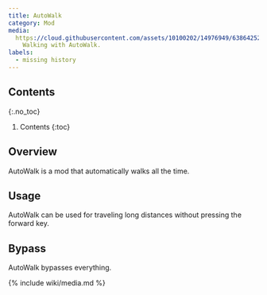 ```yaml
---
title: AutoWalk
category: Mod
media:
  https://cloud.githubusercontent.com/assets/10100202/14976949/63864252-1110-11e6-89d0-867634e99a0f.jpg: |
    Walking with AutoWalk.
labels:
  - missing history
---
```

## Contents
{:.no_toc}
1. Contents
{:toc}

## Overview
AutoWalk is a mod that automatically walks all the time.

## Usage
AutoWalk can be used for traveling long distances without pressing the forward key.


## Bypass
AutoWalk bypasses everything.

{% include wiki/media.md %}
